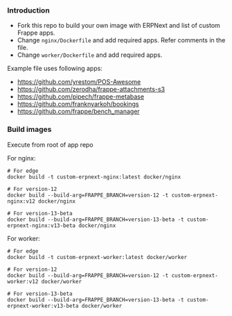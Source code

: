 ### Introduction

- Fork this repo to build your own image with ERPNext and list of custom Frappe apps.
- Change `nginx/Dockerfile` and add required apps. Refer comments in the file.
- Change `worker/Dockerfile` and add required apps.

Example file uses following apps:

- https://github.com/yrestom/POS-Awesome
- https://github.com/zerodha/frappe-attachments-s3
- https://github.com/pipech/frappe-metabase
- https://github.com/franknyarkoh/bookings
- https://github.com/frappe/bench_manager

### Build images

Execute from root of app repo

For nginx:

```shell
# For edge
docker build -t custom-erpnext-nginx:latest docker/nginx

# For version-12
docker build --build-arg=FRAPPE_BRANCH=version-12 -t custom-erpnext-nginx:v12 docker/nginx

# For version-13-beta
docker build --build-arg=FRAPPE_BRANCH=version-13-beta -t custom-erpnext-nginx:v13-beta docker/nginx
```

For worker:

```shell
# For edge
docker build -t custom-erpnext-worker:latest docker/worker

# For version-12
docker build --build-arg=FRAPPE_BRANCH=version-12 -t custom-erpnext-worker:v12 docker/worker

# For version-13-beta
docker build --build-arg=FRAPPE_BRANCH=version-13-beta -t custom-erpnext-worker:v13-beta docker/worker
```
